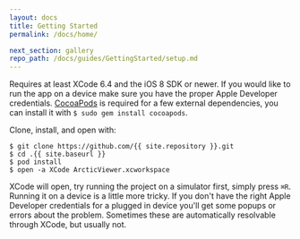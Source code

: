 ```yaml
---
layout: docs
title: Getting Started
permalink: /docs/home/

next_section: gallery
repo_path: /docs/guides/GettingStarted/setup.md
---
```


Requires at least XCode 6.4 and the iOS 8 SDK or newer. If you would like to run the app
on a device make sure you have the proper Apple Developer credentials.
[CocoaPods](https://cocoapods.org) is required for a few external
dependencies, you can install it with `$ sudo gem install cocoapods`.

Clone, install, and open with:

```
$ git clone https://github.com/{{ site.repository }}.git
$ cd .{{ site.baseurl }}
$ pod install
$ open -a XCode ArcticViewer.xcworkspace
```

XCode will open, try running the project on a simulator first, simply press
`⌘R`. Running it on a device is a little more tricky. If you don't have the right
Apple Developer credentials for a plugged in device you'll get some popups
or errors about the problem. Sometimes these are automatically resolvable
through XCode, but usually not.
